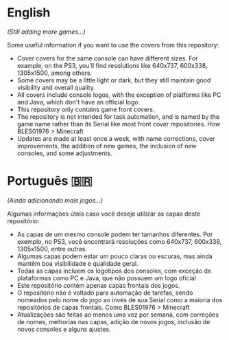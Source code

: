 <h1>English</h1>

<p><em>(Still adding more games...)</em></p>

<p>Some useful information if you want to use the covers from this repository:</p>

<ul>
<li>Cover covers for the same console can have different sizes. For example, on the PS3, you'll find resolutions like 640x737, 600x338, 1305x1500, among others.</li>
<li>Some covers may be a little light or dark, but they still maintain good visibility and overall quality.</li>
<li>All covers include console logos, with the exception of platforms like PC and Java, which don't have an official logo.</li>
<li>This repository only contains game front covers.</li>
<li>The repository is not intended for task automation, and is named by the game name rather than its Serial like most front cover repositories. How BLES01976 > Minecraft</li>
<li>Updates are made at least once a week, with name corrections, cover improvements, the addition of new games, the inclusion of new consoles, and some adjustments.</li>
</ul>


<h1>Português 🇧🇷</h1>

<p><em>(Ainda adicionando mais jogos...)</em></p>

<p>Algumas informações úteis caso você deseje utilizar as capas deste repositório:</p>

<ul>
  <li>As capas de um mesmo console podem ter tamanhos diferentes. Por exemplo, no PS3, você encontrará resoluções como 640x737, 600x338, 1305x1500, entre outras.</li>
  <li>Algumas capas podem estar um pouco claras ou escuras, mas ainda mantêm boa visibilidade e qualidade geral.</li>
  <li>Todas as capas incluem os logotipos dos consoles, com exceção de plataformas como PC e Java, que não possuem um logo oficial</li>
  <li>Este repositório contém apenas capas frontais dos jogos.</li>
  <li>O repositório não é voltado para automação de tarefas, sendo nomeados pelo nome do jogo ao invés de sua Serial como a maioria dos repositórios de capas frontais. Como BLES01976 > Minecraft</li>
  <li>Atualizações são feitas ao menos uma vez por semana, com correções de nomes, melhorias nas capas, adição de novos jogos, inclusão de novos consoles e alguns ajustes.</li>
</ul>

